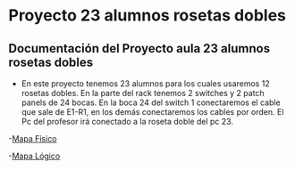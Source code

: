 # Proyecto 23 alumnos rosetas dobles
## **Documentación del Proyecto aula 23 alumnos rosetas dobles**
- En este proyecto tenemos 23 alumnos para los cuales usaremos 12 rosetas dobles. En la parte del rack tenemos 2 switches y 2 patch panels de 24 bocas. En la boca 24 del switch 1 conectaremos el cable que sale de E1-R1, en los demás conectaremos los cables por orden. El Pc del profesor irá conectado a la roseta doble del pc 23.
  
-[Mapa Físico](https://docs.google.com/document/d/15foyA-O8vE8QAkD0zaySOfu7-36esGZFMS0OVMRVHig/edit)

-[Mapa Lógico](https://app.diagrams.net/#G1gjxm-tGlbFccHGtebyFmscRIa0tSwb1W)
